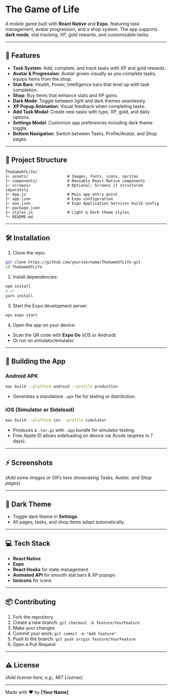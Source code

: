 # The Game of Life

A mobile game built with **React Native** and **Expo**, featuring task management, avatar progression, and a shop system. The app supports **dark mode**, stat tracking, XP, gold rewards, and customizable tasks.

---

## 🎯 Features

- **Task System**: Add, complete, and track tasks with XP and gold rewards.
- **Avatar & Progression**: Avatar grows visually as you complete tasks; equips items from the shop.
- **Stat Bars**: Health, Power, Intelligence bars that level up with task completion.
- **Shop**: Buy items that enhance stats and XP gains.
- **Dark Mode**: Toggle between light and dark themes seamlessly.
- **XP Popup Animation**: Visual feedback when completing tasks.
- **Add Task Modal**: Create new tasks with type, XP, gold, and daily options.
- **Settings Modal**: Customize app preferences including dark theme toggle.
- **Bottom Navigation**: Switch between Tasks, Profile/Avatar, and Shop pages.

---

## 📂 Project Structure

```
TheGameOfLife/
├─ assets/                 # Images, fonts, icons, sprites
├─ components/             # Reusable React Native components
├─ screens/                # Optional: Screens if structured separately
├─ App.js                  # Main app entry point
├─ app.json                # Expo configuration
├─ eas.json                # Expo Application Services build config
├─ package.json
├─ styles.js               # Light & Dark theme styles
└─ README.md
```

---

## 🛠 Installation

1. Clone the repo:

```bash
git clone https://github.com/yourusername/TheGameOfLife.git
cd TheGameOfLife
```

2. Install dependencies:

```bash
npm install
# or
yarn install
```

3. Start the Expo development server:

```bash
npx expo start
```

4. Open the app on your device:

- Scan the QR code with **Expo Go** (iOS or Android)
- Or run on simulator/emulator.

---

## 📱 Building the App

### Android APK

```bash
eas build --platform android --profile production
```

- Generates a standalone `.apk` file for testing or distribution.

### iOS (Simulator or Sideload)

```bash
eas build --platform ios --profile simulator
```

- Produces a `.tar.gz` with `.app` bundle for simulator testing.
- Free Apple ID allows sideloading on device via Xcode (expires in 7 days).

---

## ⚡ Screenshots

*(Add some images or GIFs here showcasing Tasks, Avatar, and Shop pages)*

---

## 🌙 Dark Theme

- Toggle dark theme in **Settings**.
- All pages, tasks, and shop items adapt automatically.

---

## 💻 Tech Stack

- **React Native**
- **Expo**
- **React Hooks** for state management
- **Animated API** for smooth stat bars & XP popups
- **Ionicons** for icons

---

## 📦 Contributing

1. Fork the repository
2. Create a new branch: `git checkout -b feature/YourFeature`
3. Make your changes
4. Commit your work: `git commit -m "Add feature"`
5. Push to the branch: `git push origin feature/YourFeature`
6. Open a Pull Request

---

## ⚠ License

*(Add license here, e.g., MIT License)*

---

Made with ❤️ by **[Your Name]**

